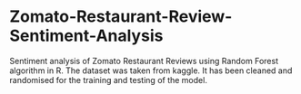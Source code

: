 # Zomato-Restaurant-Review-Sentiment-Analysis

Sentiment analysis of Zomato Restaurant Reviews using Random Forest algorithm in R. 
The dataset was taken from kaggle. It has been cleaned and randomised for the training and testing of the model. 
